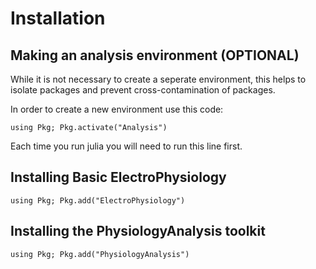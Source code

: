 # Installation

## Making an analysis environment (OPTIONAL)
While it is not necessary to create a seperate environment, this helps to isolate packages and prevent cross-contamination of packages. 

In order to create a new environment use this code: 
```
using Pkg; Pkg.activate("Analysis")
```

Each time you run julia you will need to run this line first. 

## Installing Basic ElectroPhysiology

```
using Pkg; Pkg.add("ElectroPhysiology")
```


## Installing the PhysiologyAnalysis toolkit
```
using Pkg; Pkg.add("PhysiologyAnalysis")
```

